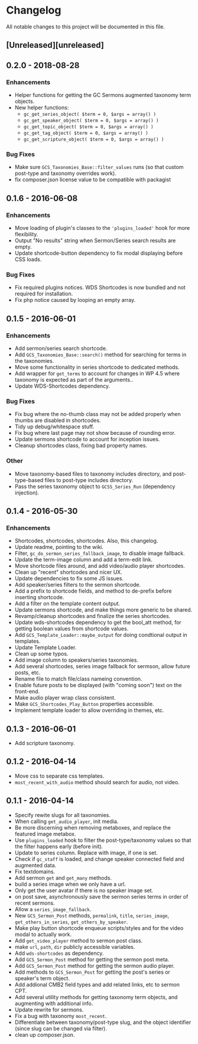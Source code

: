 # Changelog
All notable changes to this project will be documented in this file.

## [Unreleased][unreleased]

## 0.2.0 - 2018-08-28

### Enhancements

- Helper functions for getting the GC Sermons augmented taxonomy term objects.
- New helper functions: 
	- `gc_get_series_object( $term = 0, $args = array() )`
	- `gc_get_speaker_object( $term = 0, $args = array() )`
	- `gc_get_topic_object( $term = 0, $args = array() )`
	- `gc_get_tag_object( $term = 0, $args = array() )`
	- `gc_get_scripture_object( $term = 0, $args = array() )`

### Bug Fixes

- Make sure `GCS_Taxonomies_Base::filter_values` runs (so that custom post-type and taxonomy overrides work).
- fix composer.json license value to be compatible with packagist

## 0.1.6 - 2016-06-08

### Enhancements

* Move loading of plugin's classes to the `'plugins_loaded'` hook for more flexibility.
* Output "No results" string when Sermon/Series search results are empty.
* Update shortcode-button dependency to fix modal displaying before CSS loads.

### Bug Fixes

* Fix required plugins notices. WDS Shortcodes is now bundled and not required for installation.
* Fix php notice caused by looping an empty array.

## 0.1.5 - 2016-06-01

### Enhancements

* Add sermon/series search shortcode.
* Add `GCS_Taxonomies_Base::search()` method for searching for terms in the taxonomies.
* Move some functionality in series shortcode to dedicated methods.
* Add wrapper for `get_terms` to account for changes in WP 4.5 where taxonomy is expected as part of the arguments..
* Update WDS-Shortcodes dependency.

### Bug Fixes

* Fix bug where the no-thumb class may not be added properly when thumbs are disabled in shortcodes.
* Tidy up debug/whitespace stuff.
* Fix bug where last page may not show because of rounding error.
* Update sermons shortcode to account for inception issues.
* Cleanup shortcodes class, fixing bad property names.

### Other

* Move taxonomy-based files to taxonomy includes directory, and post-type-based files to post-type includes directory.
* Pass the series taxonomy object to `GCSS_Series_Run` (dependency injection).

## 0.1.4 - 2016-05-30

### Enhancements

- Shortcodes, shortcodes, shortcodes. Also, this changelog.
- Update readme, pointing to the wiki.
- Filter, `gc_do_sermon_series_fallback_image`, to disable image fallback.
- Update the term-image column and add a term-edit link.
- Move shortcode files around, and add video/audio player shortcodes.
- Clean up "recent" shortcodes and nicer UX.
- Update dependencies to fix some JS issues.
- Add speaker/series filters to the sermon shortcode.
- Add a prefix to shortcode fields, and method to de-prefix before inserting shortcode.
- Add a filter on the template content output.
- Update sermons shortcode, and make things more generic to be shared.
- Revamp/cleanup shortcodes and finalize the series shortcodes.
- Update wds-shortcodes dependency to get the bool_att method, for getting boolean values from shortcode values.
- Add `GCS_Template_Loader::maybe_output` for doing condtional output in templates.
- Update Template Loader.
- Clean up some typos.
- Add image column to speakers/series taxonomies.
- Add several shortcodes, series image fallback for sermson, allow future posts, etc.
- Rename file to match file/class nameing convention.
- Enable future posts to be displayed (with "coming soon") text on the front-end.
- Make audio player wrap class consistent.
- Make `GCS_Shortcodes_Play_Button` properties accessible.
- Implement template loader to allow overriding in themes, etc.

## 0.1.3 - 2016-06-01

- Add scripture taxonomy.

## 0.1.2 - 2016-04-14

- Move css to separate css templates.
- `most_recent_with_audio` method should search for audio, not video.

## 0.1.1 - 2016-04-14

- Specify rewite slugs for all taxonomies.
- When calling `get_audio_player`, init media.
- Be more discerning when removing metaboxes, and replace the featured image metabox.
- Use `plugins_loaded` hook to filter the post-type/taxonomy values so that the filter happens early (before init).
- Update to series column. Replace with image, if one is set.
- Check if `gc_staff` is loaded, and change speaker connected field and augmented data.
- Fix textdomains.
- Add sermon `get` and `get_many` methods.
- build a series image when we only have a url.
- Only get the user avatar if there is no speaker image set.
- on post save, asynchronously save the sermon series terms in order of recent sermons.
- Allow a `series_image_fallback`.
- New `GCS_Sermon_Post` methods, `permalink`, `title`, `series_image`, `get_others_in_series`, `get_others_by_speaker`.
- Make play button shortcode enqueue scripts/styles and for the video modal to actually work.
- Add `get_video_player` method to sermon post class.
- make `url`, `path`, `dir` publicly accessible variables.
- Add `wds-shortcodes` as dependency.
- Add `GCS_Sermon_Post` method for getting the sermon post meta.
- Add `GCS_Sermon_Post` method for getting the sermon audio player.
- Add methods to `GCS_Sermon_Post` for getting the post's series or speaker's term object.
- Add addional CMB2 field types and add related links, etc to sermon CPT.
- Add several utility methods for getting taxonomy term objects, and augmenting with additional info.
- Update rewrite for sermons.
- Fix a bug with taxonomy `most_recent`.
- Differentiate between taxonomy/post-type slug, and the object identifier (since slug can be changed via filter).
- clean up composer.json.